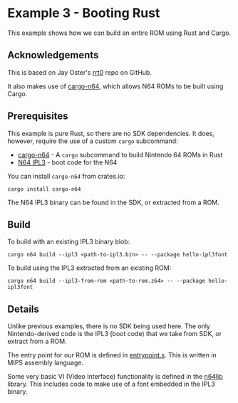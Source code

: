 # Example 3 - Booting Rust

This example shows how we can build an entire ROM using Rust and Cargo.

## Acknowledgements

This is based on Jay Oster's [rrt0](https://github.com/rust-console/rrt0) repo on GitHub.

It also makes use of [cargo-n64](https://github.com/rust-console/cargo-n64), which allows N64 ROMs to be built using Cargo.

## Prerequisites

This example is pure Rust, so there are no SDK dependencies. It does, however, require the use of a custom `cargo` subcommand:

* [cargo-n64](https://github.com/rust-console/cargo-n64) - A `cargo` subcommand to build Nintendo 64 ROMs in Rust
* [N64 IPL3](https://retrocomputing.stackexchange.com/questions/14189/what-is-the-nintendo-64-ipl3-and-how-could-it-be-created-by-rust-developers) - boot code for the N64

You can install `cargo-n64` from crates.io:

    cargo install cargo-n64

The N64 IPL3 binary can be found in the SDK, or extracted from a ROM.

## Build

To build with an existing IPL3 binary blob:

    cargo n64 build --ipl3 <path-to-ipl3.bin> -- --package hello-ipl3font

To build using the IPL3 extracted from an existing ROM:

    cargo n64 build --ipl3-from-rom <path-to-rom.z64> -- --package hello-ipl3font

## Details

Unlike previous examples, there is no SDK being used here. The only Nintendo-derived code is the IPL3 (boot code) that we take from SDK, or extract from a ROM.

The entry point for our ROM is defined in [entrypoint.s](./rrt0/src/platforms/n64/entrypoint.s). This is written in MIPS assembly language.

Some very basic VI (Video Interface) functionality is defined in the [n64lib](./n64lib/) library. This includes code to make use of a font embedded in the IPL3 binary.
